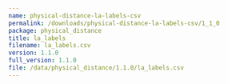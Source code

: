 ```yaml
---
name: physical-distance-la-labels-csv
permalink: /downloads/physical-distance-la-labels-csv/1_1_0
package: physical_distance
title: la_labels
filename: la_labels.csv
version: 1.1.0
full_version: 1.1.0
file: /data/physical_distance/1.1.0/la_labels.csv
---
```

